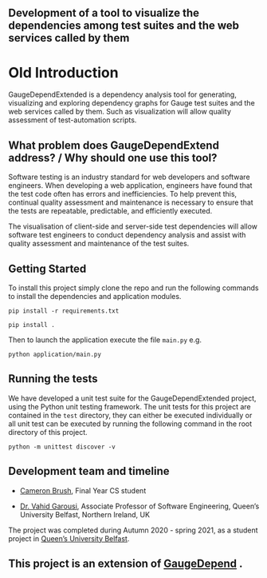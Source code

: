 
Development of a tool to visualize the dependencies among test suites and the web services called by them
------------------------------------------------------------------------------------------------------
# Old Introduction 

GaugeDependExtended is a dependency analysis tool for generating, visualizing and exploring dependency graphs for Gauge test suites and the web services called by them. 
Such as visualization will allow quality assessment of test-automation scripts.

## What problem does GaugeDependExtend address? / Why should one use this tool?

Software testing is an industry standard for web developers and software engineers. When developing a web application, engineers have found that the test code often has errors and inefficiencies. To help prevent this, continual quality assessment and maintenance is necessary to ensure that the tests are repeatable, predictable, and efficiently executed.  

The visualisation of client-side and server-side test dependencies will allow software test engineers to conduct dependency analysis and assist with quality assessment and maintenance of the test suites.

## Getting Started 
To install this project simply clone the repo and run the following commands to install the dependencies and application modules.
```
pip install -r requirements.txt
```
```
pip install .
```

Then to launch the application execute the file `main.py` e.g. 
```
python application/main.py
```

## Running the tests
We have developed a unit test suite for the GaugeDependExtended project, using the Python unit testing framework. The unit tests for this project are contained in the `test` directory, they can either be executed individually or all unit test can be executed by running the following command in the root directory of this project. 
```
python -m unittest discover -v
```

## Development team and timeline
* [Cameron Brush](https://www.linkedin.com/in/cameronbrush/), Final Year CS student

* [Dr. Vahid Garousi](https://www.vgarousi.com), Associate Professor of Software Engineering, Queen’s University Belfast, Northern Ireland, UK

The project was completed during Autumn 2020 - spring 2021, as a student project in [Queen’s University Belfast](https://www.qub.ac.uk).

This project is an extension of [GaugeDepend](https://github.com/vgarousi/GaugeDepend) .
---------------------------------------------------------------------------------------------------------